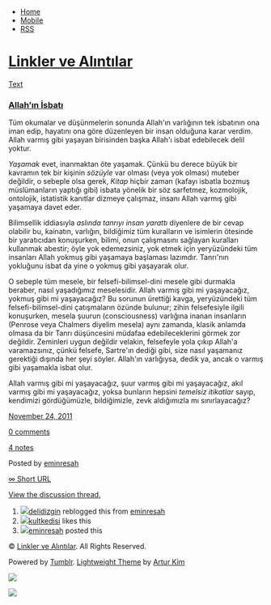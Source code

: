 -   [Home](/)
-   [Mobile](/mobile)
-   [RSS](http://eminresah.tumblr.com/rss)

[Linkler ve Alıntılar](/)
=========================

[Text](http://eminresah.tumblr.com/post/13245200222/allah-n-isbat)

### [Allah’ın İsbatı](http://eminresah.tumblr.com/post/13245200222/allah-n-isbat)

Tüm okumalar ve düşünmelerin sonunda Allah'ın varlığının tek isbatının
ona iman edip, hayatını ona göre düzenleyen bir insan olduğuna karar
verdim. Allah varmış gibi yaşayan birisinden başka Allah'ı isbat
edebilecek delil yoktur.

*Yaşamak* evet, inanmaktan öte yaşamak. Çünkü bu derece büyük bir
kavramın tek bir kişinin *sözüyle* var olması (veya yok olması) muteber
değildir, o sebeple olsa gerek, *Kitap* hiçbir zaman (kafayı isbatla
bozmuş müslümanların yaptığı gibi) isbata yönelik bir söz sarfetmez,
kozmolojik, ontolojik, istatistik kanıtlar dizmeye çalışmaz, insanı
Allah varmış gibi yaşamaya davet eder.

Bilimsellik iddiasıyla *aslında tanrıyı insan yarattı* diyenlere de bir
cevap olabilir bu, kainatın, varlığın, bildiğimiz tüm kuralların ve
isimlerin ötesinde bir yaratıcıdan konuşurken, bilimi, onun çalışmasını
sağlayan kuralları kullanmak abestir; öyle yok edemezsiniz, yok etmek
için yeryüzündeki tüm insanları Allah yokmuş gibi yaşamaya başlaması
lazımdır. Tanrı'nın yokluğunu isbat da yine o yokmuş gibi yaşayarak
olur.

O sebeple tüm mesele, bir felsefi-bilimsel-dini mesele gibi durmakla
beraber, nasıl yaşadığımız meselesidir. Allah varmış gibi mi
yaşayacağız, yokmuş gibi mi yaşayacağız? Bu sorunun ürettiği kavga,
yeryüzündeki tüm felsefi-bilimsel-dini çatışmaların özünde bulunur;
zihin felsefesiyle ilgili konuşurken, mesela şuurun (consciousness)
varlığına inanan insanların (Penrose veya Chalmers diyelim mesela) aynı
zamanda, klasik anlamda olmasa da bir Tanrı düşüncesini müdafaa
edebileceklerini görmek zor değildir. Zeminleri uygun değildir velakin,
felsefeyle yola çıkıp Allah'a varamazsınız, çünkü felsefe, Sartre'ın
dediği gibi, size nasıl yaşamanız gerektiği dışında her şeyi söyler.
Allah'ın varlığıysa, dedik ya, ancak o varmış gibi yaşamakla isbat olur.

Allah varmış gibi mi yaşayacağız, şuur varmış gibi mi yaşayacağız, akıl
varmış gibi mi yaşayacağız, yoksa bunların hepsini *temelsiz itikatlar*
sayıp, kendimizi gördüğümüzle, bildiğimizle, zevk aldığımızla mı
sınırlayacağız?

[November 24,
2011](http://eminresah.tumblr.com/post/13245200222/allah-n-isbat)

[0
comments](http://eminresah.tumblr.com/post/13245200222/allah-n-isbat#disqus_thread)

[4
notes](http://eminresah.tumblr.com/post/13245200222/allah-n-isbat#notes)

Posted by [eminresah](http://eminresah.tumblr.com/)

[∞ Short URL](http://tmblr.co/ZWS1OyCLURTU)

[View the discussion thread.](http://erblog.disqus.com/?url=ref)

1.  [![](http://33.media.tumblr.com/avatar_f02712a49e85_16.png)](http://delidizgin.tumblr.com/ "Mâlumu îlâm")[delidizgin](http://delidizgin.tumblr.com/ "Mâlumu îlâm")
    reblogged this from
    [eminresah](http://eminresah.tumblr.com/ "Linkler ve Alıntılar")
2.  [![](http://38.media.tumblr.com/avatar_04ab7ee100c4_16.png)](http://kultkedisi.tumblr.com/ "masalları geçtik yaşadığını anlat sen ")[kultkedisi](http://kultkedisi.tumblr.com/ "masalları geçtik yaşadığını anlat sen")
    likes this
3.  [![](http://38.media.tumblr.com/avatar_06c8562d8d9e_16.png)](http://eminresah.tumblr.com/ "Linkler ve Alıntılar")[eminresah](http://eminresah.tumblr.com/ "Linkler ve Alıntılar")
    posted this

© [Linkler ve Alıntılar](/). All Rights Reserved.

Powered by [Tumblr](http://tumblr.com). [Lightweight
Theme](http://www.tumblr.com/theme/10820) by [Artur
Kim](http://arturkim.com)

![](https://px.srvcs.tumblr.com/impixu?T=1434918768&J=eyJ0eXBlIjoidXJsIiwidXJsIjoiaHR0cDpcL1wvZW1pbnJlc2FoLnR1bWJsci5jb21cL3Bvc3RcLzEzMjQ1MjAwMjIyXC9hbGxhaC1uLWlzYmF0IiwicmVxdHlwZSI6MCwicm91dGUiOiJcL3Bvc3RcLzppZFwvOnN1bW1hcnkiLCJub3NjcmlwdCI6MX0=&U=OEKFPNDAFE&K=cac5ce5fbc9bedd59d97cbe6cb7421c93a4396db3108c19daaad502441af2424&R=)

![](https://px.srvcs.tumblr.com/impixu?T=1434918768&J=eyJ0eXBlIjoicG9zdCIsInVybCI6Imh0dHA6XC9cL2VtaW5yZXNhaC50dW1ibHIuY29tXC9wb3N0XC8xMzI0NTIwMDIyMlwvYWxsYWgtbi1pc2JhdCIsInJlcXR5cGUiOjAsInJvdXRlIjoiXC9wb3N0XC86aWRcLzpzdW1tYXJ5IiwicG9zdHMiOlt7InBvc3RpZCI6IjEzMjQ1MjAwMjIyIiwiYmxvZ2lkIjoiMzY0ODAyOCIsInNvdXJjZSI6MzN9XSwibm9zY3JpcHQiOjF9&U=GKPDOHCHJD&K=194f658c3846cb7d3dd2e835231df95ff7c709145c663030dc96065f71c7d7d9&R=)

